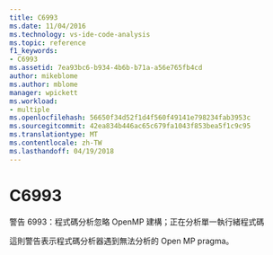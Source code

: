 ```yaml
---
title: C6993
ms.date: 11/04/2016
ms.technology: vs-ide-code-analysis
ms.topic: reference
f1_keywords:
- C6993
ms.assetid: 7ea93bc6-b934-4b6b-b71a-a56e765fb4cd
author: mikeblome
ms.author: mblome
manager: wpickett
ms.workload:
- multiple
ms.openlocfilehash: 56650f34d52f1d4f560f49141e798234fab3953c
ms.sourcegitcommit: 42ea834b446ac65c679fa1043f853bea5f1c9c95
ms.translationtype: MT
ms.contentlocale: zh-TW
ms.lasthandoff: 04/19/2018
---
```

# <a name="c6993"></a>C6993
警告 6993：程式碼分析忽略 OpenMP 建構；正在分析單一執行緒程式碼

 這則警告表示程式碼分析器遇到無法分析的 Open MP pragma。